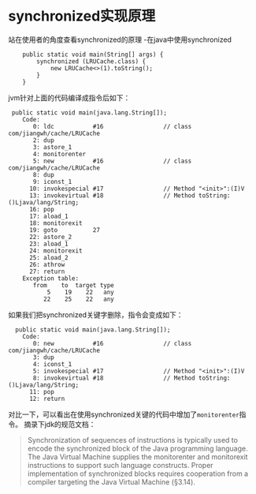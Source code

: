 # synchronized实现原理
站在使用者的角度查看synchronized的原理
-在java中使用synchronized
```
    public static void main(String[] args) {
		synchronized (LRUCache.class) {
			new LRUCache<>(1).toString();
		}
	}
```
jvm针对上面的代码编译成指令后如下：
```
 public static void main(java.lang.String[]);
    Code:
       0: ldc           #16                 // class com/jiangwh/cache/LRUCache
       2: dup
       3: astore_1
       4: monitorenter
       5: new           #16                 // class com/jiangwh/cache/LRUCache
       8: dup
       9: iconst_1
      10: invokespecial #17                 // Method "<init>":(I)V
      13: invokevirtual #18                 // Method toString:()Ljava/lang/String;
      16: pop
      17: aload_1
      18: monitorexit
      19: goto          27
      22: astore_2
      23: aload_1
      24: monitorexit
      25: aload_2
      26: athrow
      27: return
    Exception table:
       from    to  target type
           5    19    22   any
          22    25    22   any

```
如果我们把synchronized关键字删除，指令会变成如下：
```
  public static void main(java.lang.String[]);
    Code:
       0: new           #16                 // class com/jiangwh/cache/LRUCache
       3: dup
       4: iconst_1
       5: invokespecial #17                 // Method "<init>":(I)V
       8: invokevirtual #18                 // Method toString:()Ljava/lang/String;
      11: pop
      12: return
```
对比一下，可以看出在使用synchronized关键的代码中增加了```monitorenter```指令。
摘录下jdk的规范文档：
> Synchronization of sequences of instructions is typically used to encode the synchronized block of the Java programming language.       The Java Virtual Machine supplies the monitorenter and monitorexit instructions to support such language constructs.     Proper implementation of synchronized blocks requires cooperation from a compiler targeting the Java Virtual Machine (§3.14).
```

